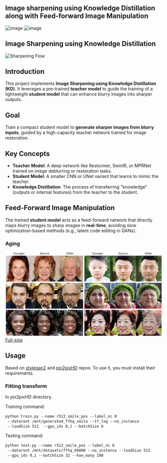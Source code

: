 ## Image sharpening using Knowledge Distillation along with Feed-forward Image Manipulation

<img width="607" height="261" alt="image" src="https://github.com/user-attachments/assets/6061dcf9-cce8-4fc4-ae9e-a35248e0d87d" />
<img width="606" height="198" alt="image" src="https://github.com/user-attachments/assets/4d5ae321-1851-446a-a935-645feed5099c" />

## Image Sharpening using Knowledge Distillation

![Sharpening Flow](https://github.com/your-username/Image-sharpening/blob/main/assets/architecture.jpg)

## Introduction

This project implements **Image Sharpening using Knowledge Distillation (KD)**. It leverages a pre-trained **teacher model** to guide the training of a lightweight **student model** that can enhance blurry images into sharper outputs.


## Goal

Train a compact student model to **generate sharper images from blurry inputs**, guided by a high-capacity teacher network trained for image restoration.



## Key Concepts

- **Teacher Model**: A deep network like Restormer, SwinIR, or MPRNet trained on image deblurring or restoration tasks.
- **Student Model**: A smaller CNN or UNet variant that learns to mimic the teacher.
- **Knowledge Distillation**: The process of transferring "knowledge" (outputs or internal features) from the teacher to the student.

## Feed-Forward Image Manipulation

The trained **student model** acts as a feed-forward network that directly maps blurry images to sharp images in **real-time**, avoiding slow optimization-based methods (e.g., latent code editing in GANs).


### Aging
![Aging](./imgs/aging.jpg)<br>
[Full-size](https://drive.google.com/open?id=1MmY8yZbu0K_CH3dX30Yz-jMkd8C9xIuo)

## Usage
Based on [stylegan2](https://github.com/NVlabs/stylegan2) and 
[pix2pixHD](https://github.com/NVIDIA/pix2pixHD) repos. To use it, you must
 install their requirements.
 


### Fitting transform
In pix2pixHD directory.

Training command:
```
python train.py --name r512_smile_pos --label_nc 0
 --dataroot /mnt/generated_ffhq_smile --tf_log --no_instance
 --loadSize 512  --gpu_ids 0,1 --batchSize 8
```
Testing command:
```
python test.py --name r512_smile_pos --label_nc 0
 --dataroot /mnt/datasets/ffhq_69000 --no_instance --loadSize 512
 --gpu_ids 0,1 --batchSize 32 --how_many 100
```




